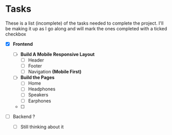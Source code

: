 # Tasks

These is a list (incomplete) of the tasks needed to complete the project. I'll be making it up as I go along and will mark the ones completed with a ticked checkbox

- [x] **Frontend**

  - [ ] **Build A Mobile Responsive Layout**
    - [ ] Header
    - [ ] Footer
    - [ ] Navigation **(Mobile First)**
  - [ ] **Build the Pages**
    - [ ] Home
    - [ ] Headphones
    - [ ] Speakers
    - [ ] Earphones
  - [ ]

- [ ] Backend ?
  - [ ] Still thinking about it
